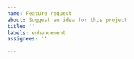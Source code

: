 ```yaml
---
name: Feature request
about: Suggest an idea for this project
title: ''
labels: enhancement
assignees: ''

---
```


<!--
Please read the contributing guide before reporting a feature request.
https://lokksmith.dev/contributing/
-->
